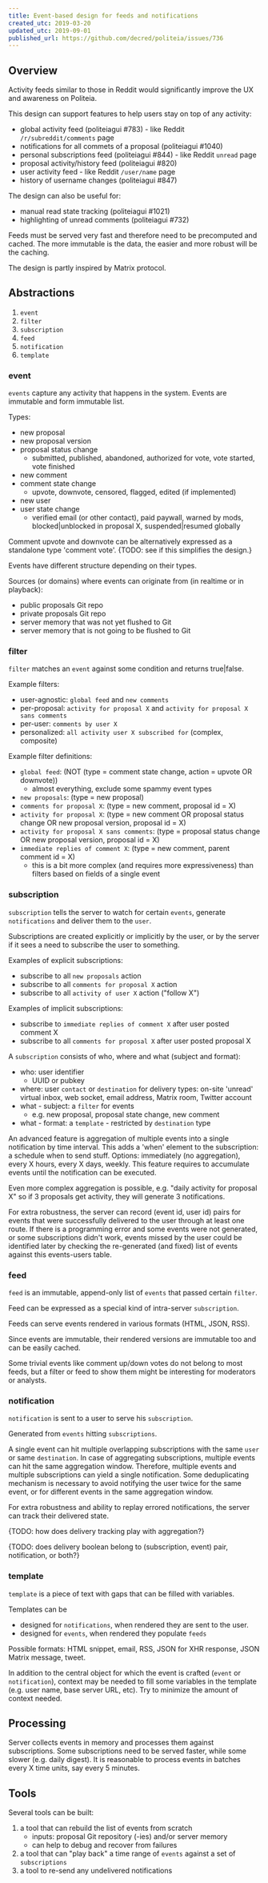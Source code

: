 ```yaml
---
title: Event-based design for feeds and notifications
created_utc: 2019-03-20
updated_utc: 2019-09-01
published_url: https://github.com/decred/politeia/issues/736
---
```


## Overview

Activity feeds similar to those in Reddit would significantly improve the UX and awareness on Politeia.

This design can support features to help users stay on top of any activity:

* global activity feed (politeiagui #783) - like Reddit `/r/subreddit/comments` page
* notifications for all commets of a proposal (politeiagui #1040)
* personal subscriptions feed (politeiagui #844) - like Reddit `unread` page
* proposal activity/history feed (politeiagui #820)
* user activity feed - like Reddit `/user/name` page
* history of username changes (politeiagui #847)

The design can also be useful for:

* manual read state tracking (politeiagui #1021)
* highlighting of unread comments (politeiagui #732)

Feeds must be served very fast and therefore need to be precomputed and cached. The more immutable is the data, the easier and more robust will be the caching.

The design is partly inspired by Matrix protocol.

## Abstractions

1. `event`
2. `filter`
3. `subscription`
4. `feed`
5. `notification`
6. `template`

### event

`events` capture any activity that happens in the system. Events are immutable and form immutable list.

Types:

* new proposal
* new proposal version
* proposal status change
  * submitted, published, abandoned, authorized for vote, vote started, vote finished
* new comment
* comment state change
  * upvote, downvote, censored, flagged, edited (if implemented)
* new user
* user state change
  * verified email (or other contact), paid paywall, warned by mods, blocked|unblocked in proposal X, suspended|resumed globally

Comment upvote and downvote can be alternatively expressed as a standalone type 'comment vote'. {TODO: see if this simplifies the design.}

Events have different structure depending on their types.

Sources (or domains) where events can originate from (in realtime or in playback):

* public proposals Git repo
* private proposals Git repo
* server memory that was not yet flushed to Git
* server memory that is not going to be flushed to Git

### filter

`filter` matches an `event` against some condition and returns true|false.

Example filters:

* user-agnostic: `global feed` and `new comments`
* per-proposal: `activity for proposal X` and `activity for proposal X sans comments`
* per-user: `comments by user X`
* personalized: `all activity user X subscribed for` (complex, composite)

Example filter definitions:

* `global feed`: (NOT (type = comment state change, action = upvote OR downvote))
  * almost everything, exclude some spammy event types
* `new proposals`: (type = new proposal)
* `comments for proposal X`: (type = new comment, proposal id = X)
* `activity for proposal X`: (type = new comment OR proposal status change OR new proposal version, proposal id = X)
* `activity for proposal X sans comments`: (type = proposal status change OR new proposal version, proposal id = X)
* `immediate replies of comment X`: (type = new comment, parent comment id = X)
  * this is a bit more complex (and requires more expressiveness) than filters based on fields of a single event

### subscription

`subscription` tells the server to watch for certain `events`, generate `notifications` and deliver them to the `user`.

Subscriptions are created explicitly or implicitly by the user, or by the server if it sees a need to subscribe the user to something.

Examples of explicit subscriptions:

* subscribe to all `new proposals` action
* subscribe to all `comments for proposal X` action
* subscribe to all `activity of user X` action ("follow X")

Examples of implicit subscriptions:

* subscribe to `immediate replies of comment X` after user posted comment X
* subscribe to all `comments for proposal X` after user posted proposal X

A `subscription` consists of who, where and what (subject and format):

* who: user identifier
  * UUID or pubkey
* where: user `contact` or `destination` for delivery
  types: on-site 'unread' virtual inbox, web socket, email address, Matrix room, Twitter account
* what - subject: a `filter` for events
  * e.g. new proposal, proposal state change, new comment
* what - format: a `template` - restricted by `destination` type

An advanced feature is aggregation of multiple events into a single notification by time interval. This adds a 'when' element to the subscription: a schedule when to send stuff. Options: immediately (no aggregation), every X hours, every X days, weekly. This feature requires to accumulate events until the notification can be executed.

Even more complex aggregation is possible, e.g. "daily activity for proposal X" so if 3 proposals get activity, they will generate 3 notifications.

For extra robustness, the server can record (event id, user id) pairs for events that were successfully delivered to the user through at least one route. If there is a programming error and some events were not generated, or some subscriptions didn't work, events missed by the user could be identified later by checking the re-generated (and fixed) list of events against this events-users table.

### feed

`feed` is an immutable, append-only list of `events` that passed certain `filter`.

Feed can be expressed as a special kind of intra-server `subscription`.

Feeds can serve events rendered in various formats (HTML, JSON, RSS).

Since events are immutable, their rendered versions are immutable too and can be easily cached.

Some trivial events like comment up/down votes do not belong to most feeds, but a filter or feed to show them might be interesting for moderators or analysts.

### notification

`notification` is sent to a user to serve his `subscription`.

Generated from `events` hitting `subscriptions`.

A single event can hit multiple overlapping subscriptions with the same `user` or same `destination`. In case of aggregating subscriptions, multiple events can hit the same aggregation window. Therefore, multiple events and multiple subscriptions can yield a single notification. Some deduplicating mechanism is necessary to avoid notifying the user twice for the same event, or for different events in the same aggregation window.

For extra robustness and ability to replay errored notifications, the server can track their delivered state.

{TODO: how does delivery tracking play with aggregation?}

{TODO: does delivery boolean belong to (subscription, event) pair, notification, or both?}

### template

`template` is a piece of text with gaps that can be filled with variables.

Templates can be

* designed for `notifications`, when rendered they are sent to the user.
* designed for `events`, when rendered they populate `feeds`

Possible formats: HTML snippet, email, RSS, JSON for XHR response, JSON Matrix message, tweet.

In addition to the central object for which the event is crafted (`event` or `notification`), context may be needed to fill some variables in the template (e.g. user name, base server URL, etc). Try to minimize the amount of context needed.

## Processing

Server collects events in memory and processes them against subscriptions. Some subscriptions need to be served faster, while some slower (e.g. daily digest). It is reasonable to process events in batches every X time units, say every 5 minutes.

## Tools

Several tools can be built:

1. a tool that can rebuild the list of events from scratch
   * inputs: proposal Git repository (-ies) and/or server memory
   * can help to debug and recover from failures
2. a tool that can "play back" a time range of `events` against a set of `subscriptions`
3. a tool to re-send any undelivered notifications

